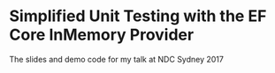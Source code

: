# Simplified Unit Testing with the EF Core InMemory Provider 
The slides and demo code for my talk at NDC Sydney 2017
